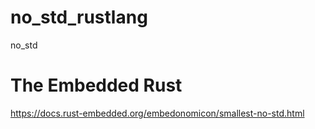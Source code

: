 # no_std_rustlang
no_std


# The Embedded Rust

https://docs.rust-embedded.org/embedonomicon/smallest-no-std.html
